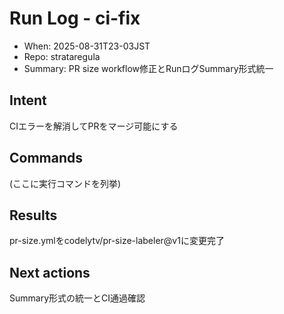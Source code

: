 # Run Log - ci-fix
- When: 2025-08-31T23-03JST
- Repo: strataregula
- Summary: PR size workflow修正とRunログSummary形式統一

## Intent
CIエラーを解消してPRをマージ可能にする

## Commands
(ここに実行コマンドを列挙)

## Results
pr-size.ymlをcodelytv/pr-size-labeler@v1に変更完了

## Next actions
Summary形式の統一とCI通過確認
